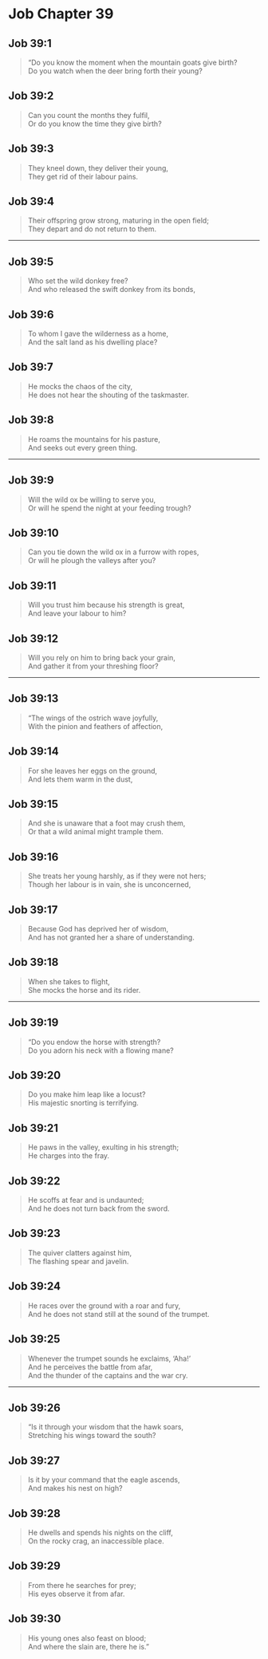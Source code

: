 # Job Chapter 39

## Job 39:1

> “Do you know the moment when the mountain goats give birth?  
> Do you watch when the deer bring forth their young?

## Job 39:2

> Can you count the months they fulfil,  
> Or do you know the time they give birth?

## Job 39:3

> They kneel down, they deliver their young,  
> They get rid of their labour pains.

## Job 39:4

> Their offspring grow strong, maturing in the open field;  
> They depart and do not return to them.

---

## Job 39:5

> Who set the wild donkey free?  
> And who released the swift donkey from its bonds,

## Job 39:6

> To whom I gave the wilderness as a home,  
> And the salt land as his dwelling place?

## Job 39:7

> He mocks the chaos of the city,  
> He does not hear the shouting of the taskmaster.

## Job 39:8

> He roams the mountains for his pasture,  
> And seeks out every green thing.

---

## Job 39:9

> Will the wild ox be willing to serve you,  
> Or will he spend the night at your feeding trough?

## Job 39:10

> Can you tie down the wild ox in a furrow with ropes,  
> Or will he plough the valleys after you?

## Job 39:11

> Will you trust him because his strength is great,  
> And leave your labour to him?

## Job 39:12

> Will you rely on him to bring back your grain,  
> And gather it from your threshing floor?

---

## Job 39:13

> “The wings of the ostrich wave joyfully,  
> With the pinion and feathers of affection,

## Job 39:14

> For she leaves her eggs on the ground,  
> And lets them warm in the dust,

## Job 39:15

> And she is unaware that a foot may crush them,  
> Or that a wild animal might trample them.

## Job 39:16

> She treats her young harshly, as if they were not hers;  
> Though her labour is in vain, she is unconcerned,

## Job 39:17

> Because God has deprived her of wisdom,  
> And has not granted her a share of understanding.

## Job 39:18

> When she takes to flight,  
> She mocks the horse and its rider.

---

## Job 39:19

> “Do you endow the horse with strength?  
> Do you adorn his neck with a flowing mane?

## Job 39:20

> Do you make him leap like a locust?  
> His majestic snorting is terrifying.

## Job 39:21

> He paws in the valley, exulting in his strength;  
> He charges into the fray.

## Job 39:22

> He scoffs at fear and is undaunted;  
> And he does not turn back from the sword.

## Job 39:23

> The quiver clatters against him,  
> The flashing spear and javelin.

## Job 39:24

> He races over the ground with a roar and fury,  
> And he does not stand still at the sound of the trumpet.

## Job 39:25

> Whenever the trumpet sounds he exclaims, ‘Aha!’  
> And he perceives the battle from afar,  
> And the thunder of the captains and the war cry.

---

## Job 39:26

> “Is it through your wisdom that the hawk soars,  
> Stretching his wings toward the south?

## Job 39:27

> Is it by your command that the eagle ascends,  
> And makes his nest on high?

## Job 39:28

> He dwells and spends his nights on the cliff,  
> On the rocky crag, an inaccessible place.

## Job 39:29

> From there he searches for prey;  
> His eyes observe it from afar.

## Job 39:30

> His young ones also feast on blood;  
> And where the slain are, there he is.”
